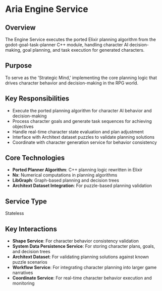 # Aria Engine Service

## Overview

The Engine Service executes the ported Elixir planning algorithm from the godot-goal-task-planner C++ module, handling character AI decision-making, goal planning, and task execution for generated characters.

## Purpose

To serve as the 'Strategic Mind,' implementing the core planning logic that drives character behavior and decision-making in the RPG world.

## Key Responsibilities

- Execute the ported planning algorithm for character AI behavior and decision-making
- Process character goals and generate task sequences for achieving objectives
- Handle real-time character state evaluation and plan adjustment
- Interface with Architext dataset puzzles to validate planning solutions
- Coordinate with character generation service for behavior consistency

## Core Technologies

- **Ported Planner Algorithm**: C++ planning logic rewritten in Elixir
- **Nx**: Numerical computations in planning algorithms
- **LibGraph**: Graph-based planning and decision trees
- **Architext Dataset Integration**: For puzzle-based planning validation

## Service Type

Stateless

## Key Interactions

- **Shape Service**: For character behavior consistency validation
- **System Data Persistence Service**: For storing character plans, goals, and decision trees
- **Architext Dataset**: For validating planning solutions against known puzzle scenarios
- **Workflow Service**: For integrating character planning into larger game narratives
- **Coordinate Service**: For real-time character behavior execution and monitoring